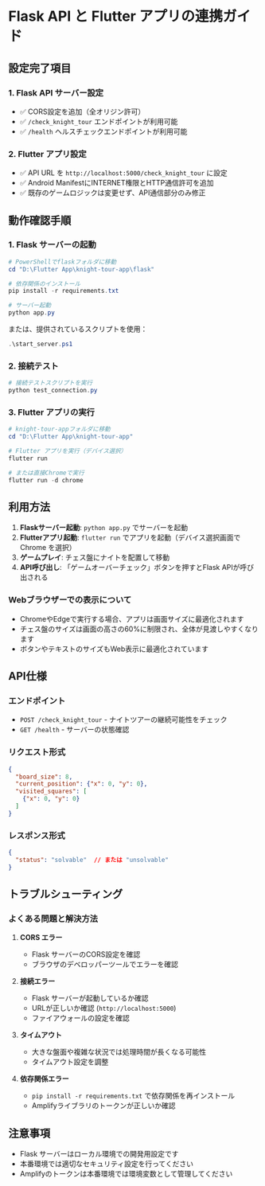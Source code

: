 # Flask API と Flutter アプリの連携ガイド

## 設定完了項目

### 1. Flask API サーバー設定
- ✅ CORS設定を追加（全オリジン許可）
- ✅ `/check_knight_tour` エンドポイントが利用可能
- ✅ `/health` ヘルスチェックエンドポイントが利用可能

### 2. Flutter アプリ設定
- ✅ API URL を `http://localhost:5000/check_knight_tour` に設定
- ✅ Android ManifestにINTERNET権限とHTTP通信許可を追加
- ✅ 既存のゲームロジックは変更せず、API通信部分のみ修正

## 動作確認手順

### 1. Flask サーバーの起動
```powershell
# PowerShellでflaskフォルダに移動
cd "D:\Flutter App\knight-tour-app\flask"

# 依存関係のインストール
pip install -r requirements.txt

# サーバー起動
python app.py
```

または、提供されているスクリプトを使用：
```powershell
.\start_server.ps1
```

### 2. 接続テスト
```powershell
# 接続テストスクリプトを実行
python test_connection.py
```

### 3. Flutter アプリの実行
```powershell
# knight-tour-appフォルダに移動
cd "D:\Flutter App\knight-tour-app"

# Flutter アプリを実行（デバイス選択）
flutter run

# または直接Chromeで実行
flutter run -d chrome
```

## 利用方法

1. **Flaskサーバー起動**: `python app.py` でサーバーを起動
2. **Flutterアプリ起動**: `flutter run` でアプリを起動（デバイス選択画面で Chrome を選択）
3. **ゲームプレイ**: チェス盤にナイトを配置して移動
4. **API呼び出し**: 「ゲームオーバーチェック」ボタンを押すとFlask APIが呼び出される

### Webブラウザーでの表示について
- ChromeやEdgeで実行する場合、アプリは画面サイズに最適化されます
- チェス盤のサイズは画面の高さの60%に制限され、全体が見渡しやすくなります
- ボタンやテキストのサイズもWeb表示に最適化されています

## API仕様

### エンドポイント
- `POST /check_knight_tour` - ナイトツアーの継続可能性をチェック
- `GET /health` - サーバーの状態確認

### リクエスト形式
```json
{
  "board_size": 8,
  "current_position": {"x": 0, "y": 0},
  "visited_squares": [
    {"x": 0, "y": 0}
  ]
}
```

### レスポンス形式
```json
{
  "status": "solvable"  // または "unsolvable"
}
```

## トラブルシューティング

### よくある問題と解決方法

1. **CORS エラー**
   - Flask サーバーのCORS設定を確認
   - ブラウザのデベロッパーツールでエラーを確認

2. **接続エラー**
   - Flask サーバーが起動しているか確認
   - URLが正しいか確認 (`http://localhost:5000`)
   - ファイアウォールの設定を確認

3. **タイムアウト**
   - 大きな盤面や複雑な状況では処理時間が長くなる可能性
   - タイムアウト設定を調整

4. **依存関係エラー**
   - `pip install -r requirements.txt` で依存関係を再インストール
   - Amplifyライブラリのトークンが正しいか確認

## 注意事項

- Flask サーバーはローカル環境での開発用設定です
- 本番環境では適切なセキュリティ設定を行ってください
- Amplifyのトークンは本番環境では環境変数として管理してください
